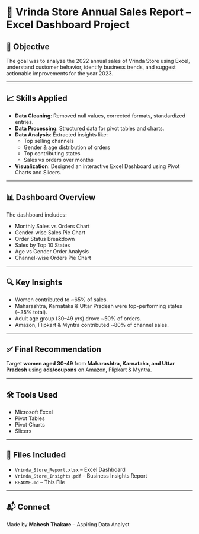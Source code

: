 
# 🧾 Vrinda Store Annual Sales Report – Excel Dashboard Project

## 📌 Objective
The goal was to analyze the 2022 annual sales of Vrinda Store using Excel, understand customer behavior, identify business trends, and suggest actionable improvements for the year 2023.

---

## 📈 Skills Applied
- **Data Cleaning**: Removed null values, corrected formats, standardized entries.
- **Data Processing**: Structured data for pivot tables and charts.
- **Data Analysis**: Extracted insights like:
  - Top selling channels
  - Gender & age distribution of orders
  - Top contributing states
  - Sales vs orders over months
- **Visualization**: Designed an interactive Excel Dashboard using Pivot Charts and Slicers.

---

## 📊 Dashboard Overview
The dashboard includes:
- Monthly Sales vs Orders Chart  
- Gender-wise Sales Pie Chart  
- Order Status Breakdown  
- Sales by Top 10 States  
- Age vs Gender Order Analysis  
- Channel-wise Orders Pie Chart  

---

## 🔍 Key Insights
- Women contributed to ~65% of sales.
- Maharashtra, Karnataka & Uttar Pradesh were top-performing states (~35% total).
- Adult age group (30–49 yrs) drove ~50% of orders.
- Amazon, Flipkart & Myntra contributed ~80% of channel sales.

---

## ✅ Final Recommendation
Target **women aged 30-49** from **Maharashtra, Karnataka, and Uttar Pradesh** using **ads/coupons** on Amazon, Flipkart & Myntra.

---

## 🛠 Tools Used
- Microsoft Excel
- Pivot Tables
- Pivot Charts
- Slicers

---

## 📁 Files Included
- `Vrinda_Store_Report.xlsx` – Excel Dashboard  
- `Vrinda_Store_Insights.pdf` – Business Insights Report  
- `README.md` – This File

---

## 📬 Connect
Made by **Mahesh Thakare** – Aspiring Data Analyst  
